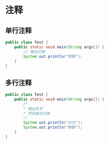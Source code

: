 # 注释

## 单行注释

<div class="run"></div>

```java
public class Test {
    public static void main(String args[]) {
        // 输出问候
        System.out.println("你好");
    }
}
```

## 多行注释

<div class="run"></div>

```java
public class Test {
    public static void main(String args[]) {
        /*
        * 输出名字
        * 然后输出问候
        */
        System.out.println("小六");
        System.out.println("你好");
    }
}
```
